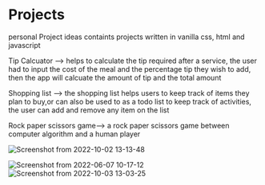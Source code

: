 # Projects
personal Project ideas
containts projects written in vanilla css, html and javascript

Tip Calcuator --> helps to calculate the tip required after a service, 
the user had to input the cost of the meal and the percentage tip they wish to add, then the app will calcuate the amount of tip and the total amount

Shopping list --> the shopping list helps users to keep track of items they plan to buy,or can also be used to as a todo list
to keep track of activities, the user can add and remove any item on the list 

Rock paper scissors game--> a rock paper scissors game between computer algorithm and a human player 

![Screenshot from 2022-10-02 13-13-48](https://user-images.githubusercontent.com/74934494/193558894-81c2c4a0-a6b6-461c-a42a-db6ef4fd7d3f.png)

![Screenshot from 2022-06-07 10-17-12](https://user-images.githubusercontent.com/74934494/193560868-d3ab705a-7eee-4e31-8dba-8d894b41f8cc.png)
![Screenshot from 2022-10-03 13-03-25](https://user-images.githubusercontent.com/74934494/193562451-8d6496b6-a65d-476a-aa52-3ba59f52477e.png)
